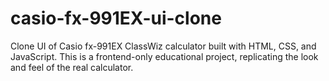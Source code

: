 # casio-fx-991EX-ui-clone
Clone UI of Casio fx-991EX ClassWiz calculator built with HTML, CSS, and JavaScript. This is a frontend-only educational project, replicating the look and feel of the real calculator.
